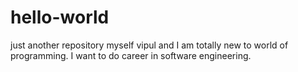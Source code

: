 # hello-world
just another repository
myself vipul and I am totally new to world of programming.
I want to do career in software engineering.
